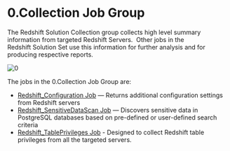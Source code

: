 # 0.Collection Job Group

The Redshift Solution Collection group collects high level summary information from targeted
Redshift Servers.  Other jobs in the Redshift Solution Set use this information for further analysis
and for producing respective reports.

![0](/img/product_docs/accessanalyzer/12.0/solutions/databases/redshift/collection/0.collection.webp)

The jobs in the 0.Collection Job Group are:

- [Redshift_Configuration Job](/docs/accessanalyzer/12.0/solutions/databases/redshift/collection/redshift_configuration.md) — Returns additional configuration
  settings from Redshift servers
- [Redshift_SensitiveDataScan Job](/docs/accessanalyzer/12.0/solutions/databases/redshift/collection/redshift_sensitivedatascan.md) — Discovers sensitive data in
  PostgreSQL databases based on pre-defined or user-defined search criteria
- [Redshift_TablePrivileges Job](/docs/accessanalyzer/12.0/solutions/databases/redshift/collection/redshift_tableprivileges.md) - Designed to collect Redshift table
  privileges from all the targeted servers.
